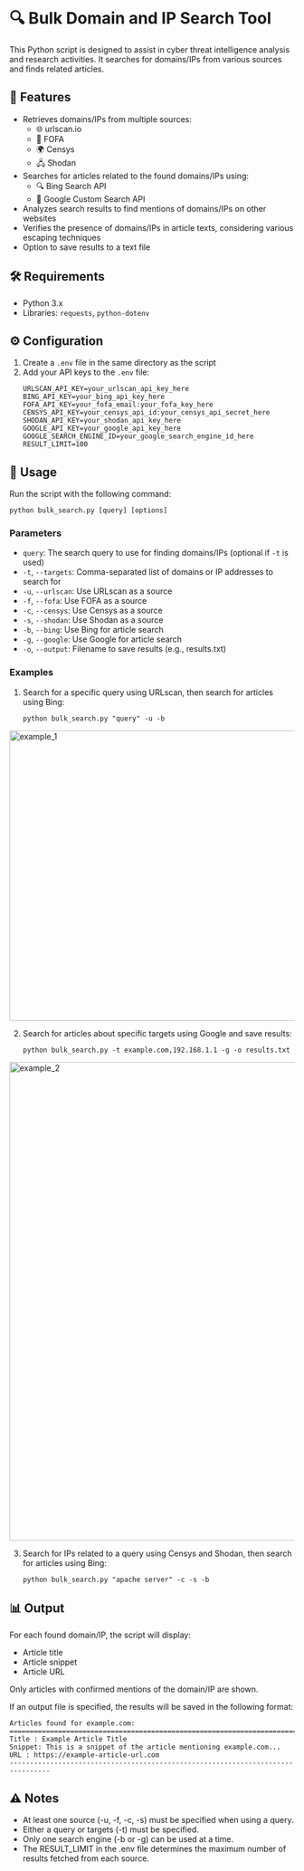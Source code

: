 # 🔍 Bulk Domain and IP Search Tool

This Python script is designed to assist in cyber threat intelligence analysis and research activities. It searches for domains/IPs from various sources and finds related articles.

## 🚀 Features

- Retrieves domains/IPs from multiple sources:
  - 🌐 urlscan.io
  - 🔎 FOFA
  - 🌍 Censys
  - 🖧 Shodan
- Searches for articles related to the found domains/IPs using:
  - 🔍 Bing Search API
  - 🔎 Google Custom Search API
- Analyzes search results to find mentions of domains/IPs on other websites
- Verifies the presence of domains/IPs in article texts, considering various escaping techniques
- Option to save results to a text file

## 🛠️ Requirements

- Python 3.x
- Libraries: `requests`, `python-dotenv`

## ⚙️ Configuration

1. Create a `.env` file in the same directory as the script
2. Add your API keys to the `.env` file:
   ```
   URLSCAN_API_KEY=your_urlscan_api_key_here
   BING_API_KEY=your_bing_api_key_here
   FOFA_API_KEY=your_fofa_email:your_fofa_key_here
   CENSYS_API_KEY=your_censys_api_id:your_censys_api_secret_here
   SHODAN_API_KEY=your_shodan_api_key_here
   GOOGLE_API_KEY=your_google_api_key_here
   GOOGLE_SEARCH_ENGINE_ID=your_google_search_engine_id_here
   RESULT_LIMIT=100
   ```

## 🚀 Usage

Run the script with the following command:

```
python bulk_search.py [query] [options]
```

### Parameters

- `query`: The search query to use for finding domains/IPs (optional if `-t` is used)
- `-t`, `--targets`: Comma-separated list of domains or IP addresses to search for
- `-u`, `--urlscan`: Use URLscan as a source
- `-f`, `--fofa`: Use FOFA as a source
- `-c`, `--censys`: Use Censys as a source
- `-s`, `--shodan`: Use Shodan as a source
- `-b`, `--bing`: Use Bing for article search
- `-g`, `--google`: Use Google for article search
- `-o`, `--output`: Filename to save results (e.g., results.txt)

### Examples

1. Search for a specific query using URLscan, then search for articles using Bing:
   ```
   python bulk_search.py "query" -u -b
   ```

<img width="513" alt="example_1" src="https://github.com/user-attachments/assets/c9b440d4-2fc2-4e62-ac9e-602d6941a09c">


2. Search for articles about specific targets using Google and save results:
   ```
   python bulk_search.py -t example.com,192.168.1.1 -g -o results.txt
   ```
<img width="846" alt="example_2" src="https://github.com/user-attachments/assets/62bf9212-7cc0-47dd-b8f1-5facd1acb5e7">

3. Search for IPs related to a query using Censys and Shodan, then search for articles using Bing:
   ```
   python bulk_search.py "apache server" -c -s -b
   ```

## 📊 Output

For each found domain/IP, the script will display:
- Article title
- Article snippet
- Article URL

Only articles with confirmed mentions of the domain/IP are shown.

If an output file is specified, the results will be saved in the following format:

   ```
Articles found for example.com:
================================================================================
Title : Example Article Title
Snippet: This is a snippet of the article mentioning example.com...
URL : https://example-article-url.com
--------------------------------------------------------------------------------
   ```

## ⚠️ Notes

- At least one source (-u, -f, -c, -s) must be specified when using a query.
- Either a query or targets (-t) must be specified.
- Only one search engine (-b or -g) can be used at a time.
- The RESULT_LIMIT in the .env file determines the maximum number of results fetched from each source.
